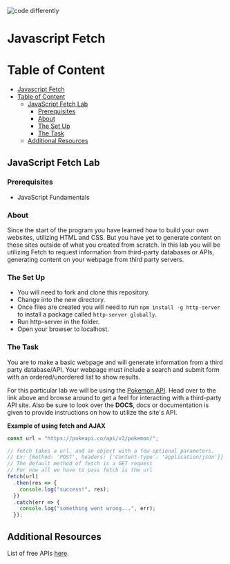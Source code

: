 ![code differently](https://user-images.githubusercontent.com/54545904/91590200-f82ec600-e928-11ea-9433-eea450388abf.png)

# Javascript Fetch

# Table of Content
- [Javascript Fetch](#javascript-fetch)
- [Table of Content](#table-of-content)
  - [JavaScript Fetch Lab](#javascript-fetch-lab)
    - [Prerequisites](#prerequisites)
    - [About](#about)
    - [The Set Up](#the-set-up)
    - [The Task](#the-task)
  - [Additional Resources](#additional-resources)

## JavaScript Fetch Lab

### Prerequisites
* JavaScript Fundamentals

### About
Since the start of the program you have learned how to build your own websites, utilizing HTML and CSS. But you have yet to generate content on these sites outside of what you created from scratch. In this lab you will be utilizing Fetch to request information from third-party databases or APIs, generating content on your webpage from third party servers. 

### The Set Up
- You will need to fork and clone this repository.
- Change into the new directory.
- Once files are created you will need to run `npm install -g http-server` to install a package called `http-server globally`.
- Run http-server in the folder.
- Open your browser to localhost. 

### The Task
You are to make a basic webpage and will generate information from a third party database/API. Your webpage must include a search and submit form with an ordered/unordered list to show results.

For this particular lab we will be using the [Pokemon API](https://pokeapi.co/). Head over to the link above and browse around to get a feel for interacting with a third-party API site. Also be sure to look over the **DOCS**, docs or documentation is given to provide instructions on how to utilize the site's API.

**Example of using fetch and AJAX**
```js
const url = "https://pokeapi.co/api/v2/pokemon/";

// fetch takes a url, and an object with a few optional parameters.
// Ex: {method: 'POST', headers: {'Content-Type': 'application/json'}}
// The default method of fetch is a GET request
// For now all we have to pass fetch is the url
fetch(url)
  .then(res => {
    console.log("success!", res);
  })
  .catch(err => {
    console.log("something went wrong...", err);
  });
  ```

  

## Additional Resources
List of free APIs [here](https://github.com/public-apis/public-apis).